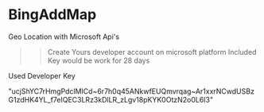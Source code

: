# BingAddMap
Geo Location with Microsoft Api's

>>Create Yours developer account on microsoft platform
>>Included Key would be work for 28 days

Used Developer Key

"ucjShYC7rHmgPdclMICd~6r7h0q45ANkwfEUQmvrqag~Ar1xxrNCwdUSBzG1zdHK4YL_f7eIQEC3LRz3kDlLR_zLgv18pKYK0OtzN2o0L6I3"
